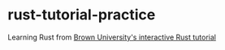 # rust-tutorial-practice
Learning Rust from [Brown University's interactive Rust tutorial](https://rust-book.cs.brown.edu/)
